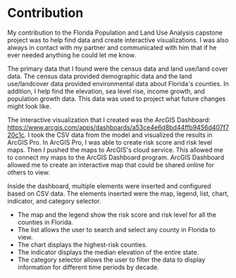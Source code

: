 # Contribution

My contribution to the Florida Population and Land Use Analysis capstone project was to help find data and create interactive visualizations. I was also always in contact with my partner and communicated with him that if he ever needed anything he could let me know. 

The primary data that I found were the census data and land use/land cover data. The census data provided demographic data and the land use/landcover data provided environmental data about Florida's counties. In addition, I help find the elevation, sea level rise, income growth, and population growth data. This data was used to project what future changes might look like.

The interactive visualization that I created was the ArcGIS Dashboard: https://www.arcgis.com/apps/dashboards/a53ce4e6d8bd44ffb9456d407f720c1c. 
I took the CSV data from the model and visualized the results in ArcGIS Pro. In ArcGIS Pro, I was able to create risk score and risk level maps. Then I pushed the maps to ArcGIS's cloud service. This allowed me to connect my maps to the ArcGIS Dashboard program. ArcGIS Dashboard allowed me to create an interactive map that could be shared online for others to view. 

Inside the dashboard, multiple elements were inserted and configured based on CSV data. The elements inserted were the map, legend, list, chart, indicator, and category selector.  
- The map and the legend show the risk score and risk level for all the counties in Florida.
- The list allows the user to search and select any county in Florida to view.
- The chart displays the highest-risk counties.
- The indicator displays the median elevation of the entire state.
- The category selector allows the user to filter the data to display information for different time periods by decade.
